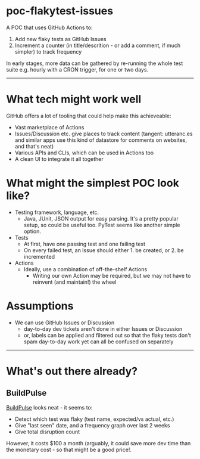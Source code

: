 # poc-flakytest-issues

A POC that uses GitHub Actions to:
1. Add new flaky tests as GitHub Issues
2. Increment a counter (in title/descrition - or add a comment, if much simpler) to track frequency

In early stages, more data can be gathered by re-running the whole test suite e.g. hourly with a CRON trigger, for one or two days.

---

# What tech might work well

GitHub offers a lot of tooling that could help make this achieveable:
- Vast marketplace of Actions
- Issues/Discussion etc. give places to track content (tangent: utteranc.es and similar apps use this kind of datastore for comments on websites, and that's neat)
- Various APIs and CLIs, which can be used in Actions too
- A clean UI to integrate it all together

# What might the simplest POC look like?

- Testing framework, language, etc.
  - Java, JUnit, JSON output for easy parsing. It's a pretty popular setup, so could be useful too. PyTest seems like another simple option.
- Tests
  - At first, have one passing test and one failing test
  - On every failed test, an Issue should either 1. be created, or 2. be incremented
- Actions
  - Ideally, use a combination of off-the-shelf Actions
    - Writing our own Action may be required, but we may not have to reinvent (and maintain!) the wheel 
  
  
# Assumptions
- We can use GitHub Issues or Discussion
  - day-to-day dev tickets aren't done in either Issues or Discussion
  - or, labels can be applied and filtered out so that the flaky tests don't spam day-to-day work yet can all be confused on separately



---

# What's out there already?

## BuildPulse

[BuildPulse](https://buildpulse.io/) looks neat - it seems to:
- Detect which test was flaky (test name, expected/vs actual, etc.)
- Give "last seen" date, and a frequency graph over last 2 weeks
- Give total disruption count

However, it costs $100 a month (arguably, it could save more dev time than the monetary cost - so that might be a good price!.
